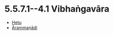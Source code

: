 

# 5.5.7.1--4.1 Vibhaṅgavāra

* [Hetu](5.5.7.1--4.1/Hetu.md)
* [Ārammaṇādi](5.5.7.1--4.1/Arammanadi.md)



